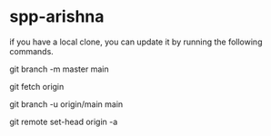 # spp-arishna

if you have a local clone, you can update it by running the following commands.

git branch -m master main

git fetch origin

git branch -u origin/main main

git remote set-head origin -a
